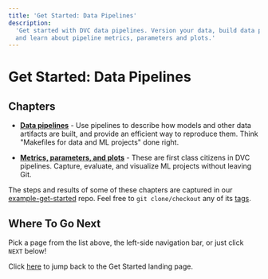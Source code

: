 ```yaml
---
title: 'Get Started: Data Pipelines'
description:
  'Get started with DVC data pipelines. Version your data, build data pipelines
  and learn about pipeline metrics, parameters and plots.'
---
```


# Get Started: Data Pipelines

## Chapters

- **[Data pipelines]** - Use pipelines to describe how models and other data artifacts
  are built, and provide an efficient way to reproduce them. Think "Makefiles for
  data and ML projects" done right.

- **[Metrics, parameters, and plots]** - These are first class citizens in DVC pipelines.
  Capture, evaluate, and visualize ML projects without leaving Git.

[data pipelines]: /doc/start/data-management/data-pipelines
[metrics, parameters, and plots]:
  /doc/start/data-management/metrics-parameters-plots

<admon type="tip">

The steps and results of some of these chapters are captured in our
[example-get-started] repo. Feel free to `git clone/checkout` any of its
[tags][example-get-started-tags].

[example-get-started]: https://github.com/iterative/example-get-started
[example-get-started-tags]:
  https://github.com/iterative/example-get-started/tags

</admon>

## Where To Go Next

Pick a page from the list above, the left-side navigation bar, or just click
`NEXT` below!

Click [here](/doc/start/) to jump back to the Get Started landing page.
